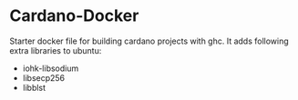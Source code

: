 # Cardano-Docker

Starter docker file for building cardano projects with ghc.
It adds following extra libraries to ubuntu:
- iohk-libsodium
- libsecp256
- libblst